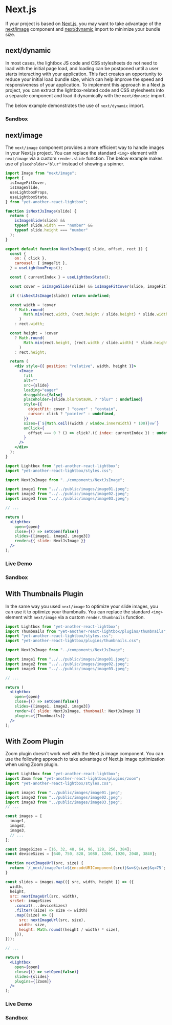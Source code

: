 # Next.js

If your project is based on [Next.js](https://nextjs.org/), you may want to take
advantage of the [next/image](https://nextjs.org/docs/api-reference/next/image)
component and
[next/dynamic](https://nextjs.org/docs/advanced-features/dynamic-import) import
to minimize your bundle size.

## next/dynamic

In most cases, the lightbox JS code and CSS stylesheets do not need to load with
the initial page load, and loading can be postponed until a user starts
interacting with your application. This fact creates an opportunity to reduce
your initial load bundle size, which can help improve the speed and
responsiveness of your application. To implement this approach in a Next.js
project, you can extract the lightbox-related code and CSS stylesheets into a
separate component and load it dynamically with the `next/dynamic` import.

The below example demonstrates the use of `next/dynamic` import.

### Sandbox

<StackBlitzLink href="edit/yet-another-react-lightbox-nextjs-dynamic" file="app/page.tsx" />

## next/image

The `next/image` component provides a more efficient way to handle images in
your Next.js project. You can replace the standard `<img>` element with
`next/image` via a custom `render.slide` function. The below example makes use
of `placeholder="blur"` instead of showing a spinner.

```jsx
import Image from "next/image";
import {
  isImageFitCover,
  isImageSlide,
  useLightboxProps,
  useLightboxState,
} from "yet-another-react-lightbox";

function isNextJsImage(slide) {
  return (
    isImageSlide(slide) &&
    typeof slide.width === "number" &&
    typeof slide.height === "number"
  );
}

export default function NextJsImage({ slide, offset, rect }) {
  const {
    on: { click },
    carousel: { imageFit },
  } = useLightboxProps();

  const { currentIndex } = useLightboxState();

  const cover = isImageSlide(slide) && isImageFitCover(slide, imageFit);

  if (!isNextJsImage(slide)) return undefined;

  const width = !cover
    ? Math.round(
        Math.min(rect.width, (rect.height / slide.height) * slide.width),
      )
    : rect.width;

  const height = !cover
    ? Math.round(
        Math.min(rect.height, (rect.width / slide.width) * slide.height),
      )
    : rect.height;

  return (
    <div style={{ position: "relative", width, height }}>
      <Image
        fill
        alt=""
        src={slide}
        loading="eager"
        draggable={false}
        placeholder={slide.blurDataURL ? "blur" : undefined}
        style={{
          objectFit: cover ? "cover" : "contain",
          cursor: click ? "pointer" : undefined,
        }}
        sizes={`${Math.ceil((width / window.innerWidth) * 100)}vw`}
        onClick={
          offset === 0 ? () => click?.({ index: currentIndex }) : undefined
        }
      />
    </div>
  );
}
```

```jsx
import Lightbox from "yet-another-react-lightbox";
import "yet-another-react-lightbox/styles.css";

import NextJsImage from "../components/NextJsImage";

import image1 from "../../public/images/image01.jpeg";
import image2 from "../../public/images/image02.jpeg";
import image3 from "../../public/images/image03.jpeg";

// ...

return (
  <Lightbox
    open={open}
    close={() => setOpen(false)}
    slides={[image1, image2, image3]}
    render={{ slide: NextJsImage }}
  />
);
```

### Live Demo

<NextJsExample />

### Sandbox

<StackBlitzLink href="edit/yet-another-react-lightbox-nextjs" file="components/NextJsImage.tsx" />

## With Thumbnails Plugin

In the same way you used `next/image` to optimize your slide images, you can use
it to optimize your thumbnails. You can replace the standard `<img>` element
with `next/image` via a custom `render.thumbnails` function.

```jsx
import Lightbox from "yet-another-react-lightbox";
import Thumbnails from "yet-another-react-lightbox/plugins/thumbnails";
import "yet-another-react-lightbox/styles.css";
import "yet-another-react-lightbox/plugins/thumbnails.css";

import NextJsImage from "../components/NextJsImage";

import image1 from "../../public/images/image01.jpeg";
import image2 from "../../public/images/image02.jpeg";
import image3 from "../../public/images/image03.jpeg";

// ...

return (
  <Lightbox
    open={open}
    close={() => setOpen(false)}
    slides={[image1, image2, image3]}
    render={{ slide: NextJsImage, thumbnail: NextJsImage }}
    plugins={[Thumbnails]}
  />
);
```

## With Zoom Plugin

Zoom plugin doesn't work well with the Next.js image component. You can use the
following approach to take advantage of Next.js image optimization when using
Zoom plugin.

```jsx
import Lightbox from "yet-another-react-lightbox";
import Zoom from "yet-another-react-lightbox/plugins/zoom";
import "yet-another-react-lightbox/styles.css";

import image1 from "../public/images/image01.jpeg";
import image2 from "../public/images/image02.jpeg";
import image3 from "../public/images/image03.jpeg";
// ...

const images = [
  image1,
  image2,
  image3,
  // ...
];

const imageSizes = [16, 32, 48, 64, 96, 128, 256, 384];
const deviceSizes = [640, 750, 828, 1080, 1200, 1920, 2048, 3840];

function nextImageUrl(src, size) {
  return `/_next/image?url=${encodeURIComponent(src)}&w=${size}&q=75`;
}

const slides = images.map(({ src, width, height }) => ({
  width,
  height,
  src: nextImageUrl(src, width),
  srcSet: imageSizes
    .concat(...deviceSizes)
    .filter((size) => size <= width)
    .map((size) => ({
      src: nextImageUrl(src, size),
      width: size,
      height: Math.round((height / width) * size),
    })),
}));

// ...

return (
  <Lightbox
    open={open}
    close={() => setOpen(false)}
    slides={slides}
    plugins={[Zoom]}
  />
);
```

### Live Demo

<NextJsZoomExample />

### Sandbox

<StackBlitzLink href="edit/yet-another-react-lightbox-nextjs-zoom" file="app/page.tsx" />
